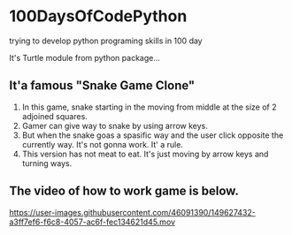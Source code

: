 # 100DaysOfCodePython
trying to develop python programing skills in 100 day

It's Turtle module from python package...

## It'a famous "Snake Game Clone"
1. In this game, snake starting in the moving from middle at the size of 2 adjoined squares.
2. Gamer can give way to snake by using arrow keys.
3. But when the snake goas a spasific way and the user click opposite the currently way. It's not gonna work. It' a rule.
4. This version has not meat to eat. It's just moving by arrow keys and turning ways.

## The video of how to work game is below.


https://user-images.githubusercontent.com/46091390/149627432-a3ff7ef6-f6c8-4057-ac6f-fec134621d45.mov


